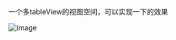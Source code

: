 一个多tableView的视图空间，可以实现一下的效果

![image](https://github.com/zhangkang317/LPPZStretchViewController/Gif/demo.gif)

